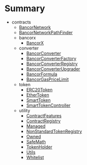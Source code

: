 # Summary
* contracts
  * [BancorNetwork](contracts/BancorNetwork.md)
  * [BancorNetworkPathFinder](contracts/BancorNetworkPathFinder.md)
  * bancorx
    * [BancorX](contracts/bancorx/BancorX.md)
  * converter
    * [BancorConverter](contracts/converter/BancorConverter.md)
    * [BancorConverterFactory](contracts/converter/BancorConverterFactory.md)
    * [BancorConverterRegistry](contracts/converter/BancorConverterRegistry.md)
    * [BancorConverterUpgrader](contracts/converter/BancorConverterUpgrader.md)
    * [BancorFormula](contracts/converter/BancorFormula.md)
    * [BancorGasPriceLimit](contracts/converter/BancorGasPriceLimit.md)
  * token
    * [ERC20Token](contracts/token/ERC20Token.md)
    * [EtherToken](contracts/token/EtherToken.md)
    * [SmartToken](contracts/token/SmartToken.md)
    * [SmartTokenController](contracts/token/SmartTokenController.md)
  * utility
    * [ContractFeatures](contracts/utility/ContractFeatures.md)
    * [ContractRegistry](contracts/utility/ContractRegistry.md)
    * [Managed](contracts/utility/Managed.md)
    * [NonStandardTokenRegistry](contracts/utility/NonStandardTokenRegistry.md)
    * [Owned](contracts/utility/Owned.md)
    * [SafeMath](contracts/utility/SafeMath.md)
    * [TokenHolder](contracts/utility/TokenHolder.md)
    * [Utils](contracts/utility/Utils.md)
    * [Whitelist](contracts/utility/Whitelist.md)
